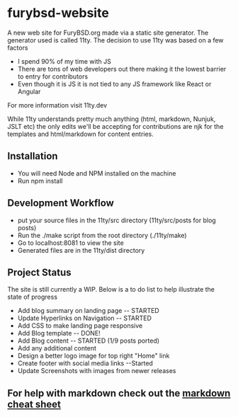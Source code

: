 # furybsd-website

A new web site for FuryBSD.org made via a static site generator. The generator used is called 11ty. The decision to use 11ty was based on a few factors

- I spend 90% of my time with JS
- There are tons of web developers out there making it the lowest barrier to entry for contributors
- Even though it is JS it is not tied to any JS framework like React or Angular

For more information visit 11ty.dev

While 11ty understands pretty much anything (html, markdown, Nunjuk, JSLT etc) the only edits we'll be accepting for contributions are njk for the templates and html/markdown for content entries.

## Installation

- You will need Node and NPM installed on the machine
- Run npm install

## Development Workflow
- put your source files in the 11ty/src directory (11ty/src/posts for blog posts)
- Run the ./make script from the root directory (./11ty/make)
- Go to localhost:8081 to view the site
- Generated files are in the 11ty/dist directory

## Project Status
The site is still currently a WIP. Below is a to do list to help illustrate the state of progress

- Add blog summary on landing page -- STARTED
- Update Hyperlinks on Navigation -- STARTED
- Add CSS to make landing page responsive 
- Add Blog template -- DONE!
- Add Blog content -- STARTED (1/9 posts ported)
- Add any additional content
- Design a better logo image for top right "Home" link
- Create footer with social media links --Started
- Update Screenshots with images from newer releases

## For help with markdown check out the [markdown cheat sheet](https://www.markdownguide.org/cheat-sheet/)
